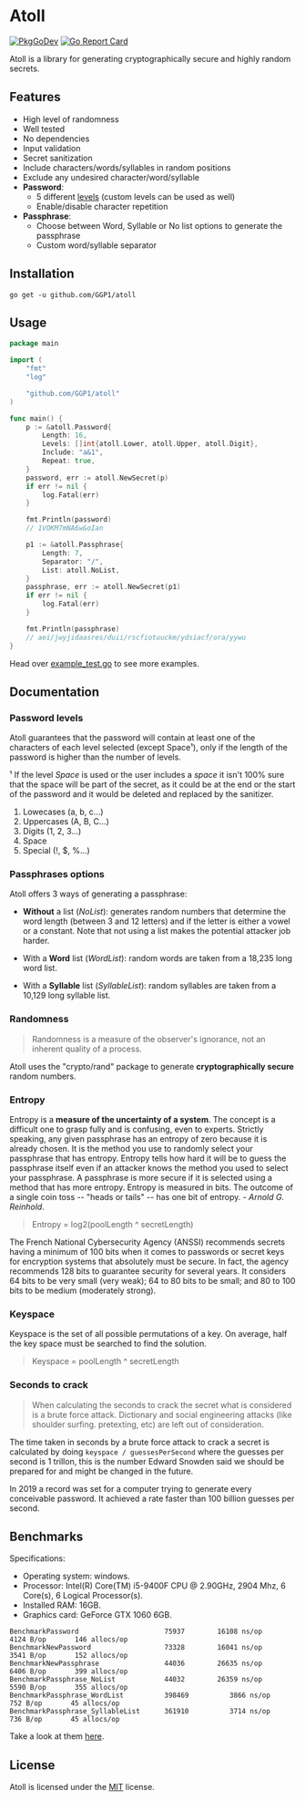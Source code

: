 # Atoll

[![PkgGoDev](https://pkg.go.dev/badge/github.com/GGP1/atoll)](https://pkg.go.dev/github.com/GGP1/atoll)
[![Go Report Card](https://goreportcard.com/badge/github.com/GGP1/atoll)](https://goreportcard.com/report/github.com/GGP1/atoll)

Atoll is a library for generating cryptographically secure and highly random secrets.

## Features

- High level of randomness
- Well tested
- No dependencies
- Input validation
- Secret sanitization
- Include characters/words/syllables in random positions
- Exclude any undesired character/word/syllable
- **Password**:
    * 5 different [levels](#password-levels) (custom levels can be used as well)
    * Enable/disable character repetition
- **Passphrase**:
    * Choose between Word, Syllable or No list options to generate the passphrase
    * Custom word/syllable separator

## Installation

```
go get -u github.com/GGP1/atoll
```

## Usage

```go
package main

import (
    "fmt"
    "log"

    "github.com/GGP1/atoll"
)

func main() {
    p := &atoll.Password{
        Length: 16,
        Levels: []int{atoll.Lower, atoll.Upper, atoll.Digit},
        Include: "a&1",
        Repeat: true,
    }
    password, err := atoll.NewSecret(p)
    if err != nil {
        log.Fatal(err)
    }

    fmt.Println(password)
    // 1VOKM7mNA6w&oIan

    p1 := &atoll.Passphrase{
        Length: 7,
        Separator: "/",
        List: atoll.NoList,
    }
    passphrase, err := atoll.NewSecret(p1)
    if err != nil {
        log.Fatal(err)
    }

    fmt.Println(passphrase)
    // aei/jwyjidaasres/duii/rscfiotuuckm/ydsiacf/ora/yywu
}
```

Head over [example_test.go](/example_test.go) to see more examples.

## Documentation

### Password levels

Atoll guarantees that the password will contain at least one of the characters of each level selected (except Space¹), only if the length of the password is higher than the number of levels.

¹ If the level *Space* is used or the user includes a *space* it isn't 100% sure that the space will be part of the secret, as it could be at the end or the start of the password and it would be deleted and replaced by the sanitizer.

1. Lowecases (a, b, c...)
2. Uppercases (A, B, C...)
3. Digits (1, 2, 3...)
4. Space
5. Special (!, $, %...)

### Passphrases options

Atoll offers 3 ways of generating a passphrase:

- **Without** a list (*NoList*): generates random numbers that determine the word length (between 3 and 12 letters) and if the letter is either a vowel or a constant. Note that not using a list makes the potential attacker job harder.

- With a **Word** list (*WordList*): random words are taken from a 18,235 long word list.
    
- With a **Syllable** list (*SyllableList*): random syllables are taken from a 10,129 long syllable list.

### Randomness

> Randomness is a measure of the observer's ignorance, not an inherent quality of a process.

Atoll uses the "crypto/rand" package to generate **cryptographically secure** random numbers.

### Entropy

Entropy is a **measure of the uncertainty of a system**. The concept is a difficult one to grasp fully and is confusing, even to experts. Strictly speaking, any given passphrase has an entropy of zero because it is already chosen. It is the method you use to randomly select your passphrase that has entropy. Entropy tells how hard it will be to guess the passphrase itself even if an attacker knows the method you used to select your passphrase. A passphrase is more secure if it is selected using a method that has more entropy. Entropy is measured in bits. The outcome of a single coin toss -- "heads or tails" -- has one bit of entropy. - *Arnold G. Reinhold*.

> Entropy = log2(poolLength ^ secretLength)

The French National Cybersecurity Agency (ANSSI) recommends secrets having a minimum of 100 bits when it comes to passwords or secret keys for encryption systems that absolutely must be secure. In fact, the agency recommends 128 bits to guarantee security for several years. It considers 64 bits to be very small (very weak); 64 to 80 bits to be small; and 80 to 100 bits to be medium (moderately strong).

### Keyspace

Keyspace is the set of all possible permutations of a key. On average, half the key space must be searched to find the solution.

> Keyspace = poolLength ^ secretLength

### Seconds to crack

> When calculating the seconds to crack the secret what is considered is a brute force attack. Dictionary and social engineering attacks (like shoulder surfing. pretexting, etc) are left out of consideration.

The time taken in seconds by a brute force attack to crack a secret is calculated by doing `keyspace / guessesPerSecond` where the guesses per second is 1 trillon, this is the number Edward Snowden said we should be prepared for and might be changed in the future.

In 2019 a record was set for a computer trying to generate every conceivable password. It achieved a rate faster than 100 billion guesses per second.

## Benchmarks

Specifications:
* Operating system: windows.
* Processor: Intel(R) Core(TM) i5-9400F CPU @ 2.90GHz, 2904 Mhz, 6 Core(s), 6 Logical Processor(s).
* Installed RAM: 16GB.
* Graphics card: GeForce GTX 1060 6GB.

```
BenchmarkPassword                     75937        16108 ns/op        4124 B/op       146 allocs/op
BenchmarkNewPassword                  73328        16041 ns/op        3541 B/op       152 allocs/op
BenchmarkNewPassphrase                44036        26635 ns/op        6406 B/op       399 allocs/op
BenchmarkPassphrase_NoList            44032        26359 ns/op        5590 B/op       355 allocs/op
BenchmarkPassphrase_WordList       	  398469	      3866 ns/op	       752 B/op	      45 allocs/op
BenchmarkPassphrase_SyllableList   	  361910	      3714 ns/op	       736 B/op	      45 allocs/op
```

Take a look at them [here](/benchmark_test.go).

## License

Atoll is licensed under the [MIT](/LICENSE) license.
